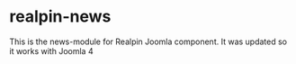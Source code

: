 # realpin-news

This is the news-module for Realpin Joomla component.
It was updated so it works with Joomla 4
